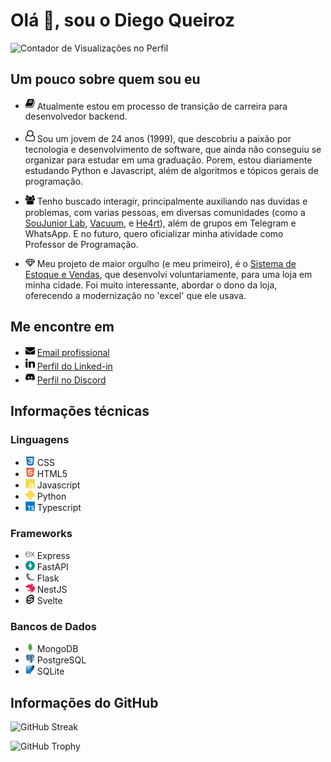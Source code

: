 # Olá 👋, sou o Diego Queiroz

![Contador de Visualizações no Perfil](https://komarev.com/ghpvc/?username=diegiwg&label=Visualizações%20em%20Perfil&color=0e75b6&style=flat)

## Um pouco sobre quem sou eu

- <img src="assets/book.svg" width="15" /> Atualmente estou em processo de transição de carreira para desenvolvedor backend.

- <img src="assets/user-o.svg" width="15" /> Sou um jovem de 24 anos (1999), que descobriu a paixão por tecnologia e desenvolvimento de software, que ainda não conseguiu se organizar para estudar em uma graduação. Porem, estou diariamente estudando Python e Javascript, além de algoritmos e tópicos gerais de programação.

- <img src="assets/users.svg" width="15" /> Tenho buscado interagir, principalmente auxiliando nas duvidas e problemas, com varias pessoas, em diversas comunidades (como a [SouJunior Lab](https://discord.gg/soujunior-community-759176734460346423), [Vacuum](https://discord.gg/vacuum), e [He4rt](https://discord.gg/he4rt)), além de grupos em Telegram e WhatsApp. E no futuro, quero oficializar minha atividade como Professor de Programação.

- <img src="assets/diamond.svg" width="15" /> Meu projeto de maior orgulho (e meu primeiro), é o [Sistema de Estoque e Vendas](https://github.com/Diegiwg/sistema-de-vendas-inventario-queiroz-lubrificantes), que desenvolvi voluntariamente, para uma loja em minha cidade. Foi muito interessante, abordar o dono da loja, oferecendo a modernização no 'excel' que ele usava.

## Me encontre em

- <img src="assets/envelope.svg" width="15" /> [Email profissional](prof.diegoqueiroz@gmail.com)
- <img src="assets/linkedin.svg" width="15" /> [Perfil do Linked-in](https://www.linkedin.com/in/diego-silva-queiroz)
- <img src="assets/discord.svg" width="15" /> [Perfil no Discord](https://discord.gg/Diegiwg#6476)

## Informações técnicas

### Linguagens

- <img src="assets/css.svg" width="15" /> CSS
- <img src="assets/html5.svg" width="15" /> HTML5
- <img src="assets/javascript.svg" width="15" /> Javascript
- <img src="assets/python.svg" width="15" /> Python
- <img src="assets/typescript.svg" width="15" /> Typescript

### Frameworks

- <img src="assets/express.svg" width="15" /> Express
- <img src="assets/fastapi.svg" width="15" /> FastAPI
- <img src="assets/flask.svg" width="15" /> Flask
- <img src="assets/nestjs.svg" width="15" /> NestJS
- <img src="assets/svelte.svg" width="15" /> Svelte

### Bancos de Dados

- <img src="assets/mongodb.svg" width="15" /> MongoDB
- <img src="assets/postgresql.svg" width="15" /> PostgreSQL
- <img src="assets/sqlite.svg" width="15" /> SQLite

## Informações do GitHub

![GitHub Streak](https://github-readme-streak-stats.herokuapp.com?user=Diegiwg&theme=transparent&locale=pt_BR&date_format=j%2Fn%5B%2FY%5D&card_width=600)

![GitHub Trophy](https://github-profile-trophy.vercel.app/?username=diegiwg&column=8&margin-w=15&margin-h=15&no-bg=true&title=MultiLanguage,Repositories,Commits,Stars,Issues,PullRequest)
